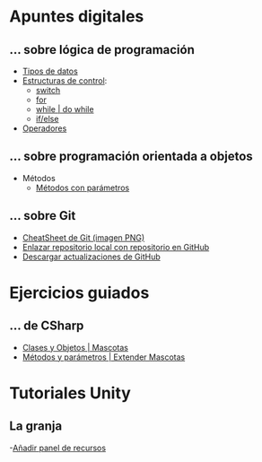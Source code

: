 # Apuntes digitales

## <i class="bi bi-file-earmark-code"></i> ... sobre lógica de programación

- [Tipos de datos](programacion/tiposDatos.md)
- [Estructuras de control](programacion/estructurasControl.md):
	- [switch](programacion/infoSwitch.md)
	- [for](programacion/infoFor.md)
	- [while | do while](programacion/infoWhile.md)
	- [if/else](programacion/infoIfElse.md)
- [Operadores](programacion/operadoresBasicos.md)

## <i class="bi bi-journal-code"></i> ... sobre programación orientada a objetos

<!-- ohhh algo-->
<!--| - [Clases y Objetos](poo/clasesObjetos.md) -->
<!--| - [Atributos y Métodos](poo/atributosMetodos.md) -->
- Métodos
	- [Métodos con parámetros](poo/parametroMetodos.md)
	<!--| - [Parámetros opcionales](poo/metodosParametrosOpcionales.md) -->
	<!--| - [Sobrecarga de métodos](poo/metodosParametrosOpcionales.md) -->
	<!--| - [Paso de objetos como parámetros](poo/metodosParametrosOpcionales.md) -->
<!--| - [Encapsulamiento](poo/encapsulamiento.md) -->
<!--| - [Herencia](poo/herencia.md) -->
<!--| - [Polimorfismo(poo/polimorfismo.md) -->
<!--| - [Abstracción](poo/abstraccion.md) -->
<!--| - [Constructores y destructores](poo/constructoresDestructores.md) -->
<!--| - [Modificadores de acceso](poo/modificadoresAcceso.md) -->



## <i class="bi bi-git"></i> ... sobre Git

- [CheatSheet de Git (imagen PNG)](../descargas/GitCheatSheet.png)
- [Enlazar repositorio local con repositorio en GitHub](git/gitRepositorioArchivos.md)
- [Descargar actualizaciones de GitHub](git/actualizarRepositorio.md)

<!--

🎮 Orientado a videojuegos: estructuras comunes

	Game Loop básico y su relación con objetos
	Clases base para personajes o entidades (GameObject, Character, etc.)
	Componentes (inspirado en el patrón ECS – Entity Component System)
	Eventos y Delegados (especialmente en C#)
	Uso de interfaces para comportamiento común (ej. IDamageable, ICollectible)
	Herencia vs composición en diseño de entidades

🧰 Estructuras comunes de código en videojuegos

	Singleton (ej. GameManager)
	Factory para generar enemigos o ítems
	State Machine (para IA o animaciones)
	ScriptableObjects (si estás usando Unity)
	Pooling de objetos
	Control de colisiones y eventos de interacción
	Organización en paquetes o carpetas (MVC/MVP en juegos pequeños)

📦 Buenas prácticas y patrones
	
	Responsabilidad única y cohesión
	Acoplamiento bajo entre clases
	Principio de sustitución de Liskov (en herencia)
	DRY (Don’t Repeat Yourself)
	KISS (Keep It Simple, Stupid)

-->   

# Ejercicios guiados

## <i class="bi bi-filetype-cs"></i> ... de CSharp

- [Clases y Objetos | Mascotas](CSharp/ClasesObjetosCSharp.md)
- [Métodos y parámetros | Extender Mascotas](CSharp/expandirMascota.md)

# Tutoriales Unity

## La granja

-[Añadir panel de recursos](unity/tutorialBarraRecursos.md)